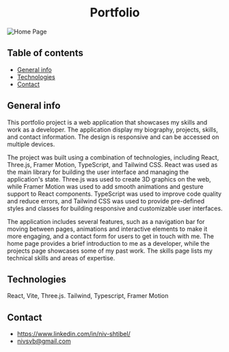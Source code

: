 <h1 align="center" id="title">Portfolio</h1>

![Home Page](https://www.linkpicture.com/q/Screenshot_8_31.png)

## Table of contents
* [General info](#general-info)
* [Technologies](#technologies)
* [Contact](#contact)

## General info
This portfolio project is a web application that showcases my skills and work as a developer. The application display my biography, projects, skills, and contact information. The design is responsive and can be accessed on multiple devices.

The project was built using a combination of technologies, including React, Three.js, Framer Motion, TypeScript, and Tailwind CSS. React was used as the main library for building the user interface and managing the application's state. Three.js was used to create 3D graphics on the web, while Framer Motion was used to add smooth animations and gesture support to React components. TypeScript was used to improve code quality and reduce errors, and Tailwind CSS was used to provide pre-defined styles and classes for building responsive and customizable user interfaces.

The application includes several features, such as a navigation bar for moving between pages, animations and interactive elements to make it more engaging, and a contact form for users to get in touch with me. The home page provides a brief introduction to me as a developer, while the projects page showcases some of my past work. The skills page lists my technical skills and areas of expertise.

## Technologies
React, Vite, Three.js. Tailwind, Typescript, Framer Motion

## Contact
* https://www.linkedin.com/in/niv-shtibel/
* nivsvb@gmail.com
